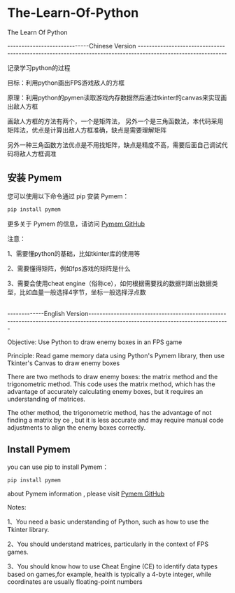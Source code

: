 # The-Learn-Of-Python
The Learn Of Python   

-----------------------------Chinese Version -------------------------------------------------------------------------------------------------------------


记录学习python的过程  

目标：利用python画出FPS游戏敌人的方框  

原理：利用python的pymen读取游戏内存数据然后通过tkinter的canvas来实现画出敌人方框

画敌人方框的方法有两个，一个是矩阵法， 另外一个是三角函数法，本代码采用矩阵法，优点是计算出敌人方框准确，缺点是需要理解矩阵

另外一种三角函数方法优点是不用找矩阵，缺点是精度不高，需要后面自己调试代码将敌人方框调准

## 安装 Pymem

您可以使用以下命令通过 pip 安装 Pymem：

```bash
pip install pymem
```
更多关于 Pymem 的信息，请访问 [Pymem GitHub](https://github.com/srounet/Pymem)


注意：

1、需要懂python的基础，比如tkinter库的使用等


2、需要懂得矩阵，例如fps游戏的矩阵是什么


3、需要会使用cheat engine（俗称ce），如何根据需要找的数据判断出数据类型，比如血量一般选择4字节，坐标一般选择浮点数  <br><br>


-------------English Version--------------------------------------------------------------------------------------------------------------------------------


Objective: Use Python to draw enemy boxes in an FPS game

Principle: Read game memory data using Python's Pymem library, then use Tkinter's Canvas to draw enemy boxes

There are two methods to draw enemy boxes: the matrix method and the trigonometric method.
This code uses the matrix method, which has the advantage of accurately calculating enemy boxes, but it requires an understanding of matrices.

The other method, the trigonometric method, has the advantage of not finding a matrix by ce , but it is less accurate and may require manual code adjustments to align the enemy boxes correctly.
## Install  Pymem

you can use  pip to install Pymem：

```bash
pip install pymem
```
about Pymem information , please visit [Pymem GitHub](https://github.com/srounet/Pymem)



Notes:

1、You need a basic understanding of Python, such as how to use the Tkinter library.

2、You should understand matrices, particularly in the context of FPS games.

3、You should know how to use Cheat Engine (CE) to identify data types based on games,for example, health is typically a 4-byte integer, while coordinates are usually floating-point numbers
